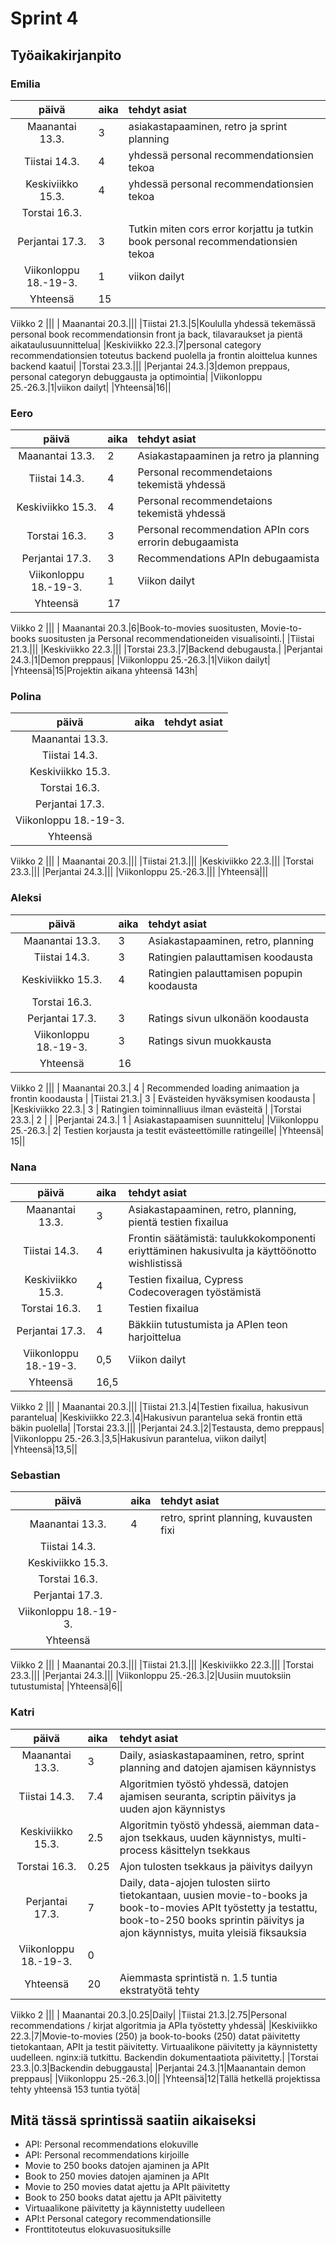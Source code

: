 # Sprint 4
## Työaikakirjanpito

### Emilia
| päivä | aika | tehdyt asiat  |
| :----:|:-----| :-----|
| Maanantai 13.3.|3|asiakastapaaminen, retro ja sprint planning|
|Tiistai 14.3.|4|yhdessä personal recommendationsien tekoa|
|Keskiviikko 15.3.|4| yhdessä personal recommendationsien tekoa|
|Torstai 16.3.|||
|Perjantai 17.3.|3|Tutkin miten cors error korjattu ja tutkin book personal recommendationsien tekoa|
|Viikonloppu 18.-19-3.|1|viikon dailyt|
|Yhteensä|15||
Viikko 2
|||
| Maanantai 20.3.|||
|Tiistai 21.3.|5|Koululla yhdessä tekemässä personal book recommendationsin front ja back, tilavaraukset ja pientä aikataulusuunnittelua|
|Keskiviikko 22.3.|7|personal category recommendationsien toteutus backend puolella ja frontin aloittelua kunnes backend kaatui|
|Torstai 23.3.|||
|Perjantai 24.3.|3|demon preppaus, personal categoryn debuggausta ja optimointia|
|Viikonloppu 25.-26.3.|1|viikon dailyt|
|Yhteensä|16||

### Eero
| päivä | aika | tehdyt asiat  |
| :----:|:-----| :-----|
| Maanantai 13.3.|2|Asiakastapaaminen ja retro ja planning|
|Tiistai 14.3.|4|Personal recommendetaions tekemistä yhdessä|
|Keskiviikko 15.3.|4|Personal recommendetaions tekemistä yhdessä|
|Torstai 16.3.|3|Personal recommendation APIn cors errorin debugaamista|
|Perjantai 17.3.|3|Recommendations APIn debugaamista|
|Viikonloppu 18.-19-3.|1|Viikon dailyt|
|Yhteensä|17||
Viikko 2
|||
| Maanantai 20.3.|6|Book-to-movies suositusten, Movie-to-books suositusten ja Personal recommendationeiden visualisointi.|
|Tiistai 21.3.|||
|Keskiviikko 22.3.|||
|Torstai 23.3.|7|Backend debugausta.|
|Perjantai 24.3.|1|Demon preppaus|
|Viikonloppu 25.-26.3.|1|Viikon dailyt|
|Yhteensä|15|Projektin aikana yhteensä 143h|

### Polina
| päivä | aika | tehdyt asiat  |
| :----:|:-----| :-----|
| Maanantai 13.3.|||
|Tiistai 14.3.|||
|Keskiviikko 15.3.|||
|Torstai 16.3.|||
|Perjantai 17.3.|||
|Viikonloppu 18.-19-3.|||
|Yhteensä|||
Viikko 2
|||
| Maanantai 20.3.|||
|Tiistai 21.3.|||
|Keskiviikko 22.3.|||
|Torstai 23.3.|||
|Perjantai 24.3.|||
|Viikonloppu 25.-26.3.|||
|Yhteensä|||
### Aleksi
| päivä | aika | tehdyt asiat  |
| :----:|:-----| :-----|
| Maanantai 13.3.| 3 | Asiakastapaaminen, retro, planning|
|Tiistai 14.3.| 3| Ratingien palauttamisen koodausta|
|Keskiviikko 15.3.| 4 | Ratingien palauttamisen popupin koodausta|
|Torstai 16.3.|||
|Perjantai 17.3.| 3 | Ratings sivun ulkonäön koodausta|
|Viikonloppu 18.-19-3.| 3 | Ratings sivun muokkausta |
|Yhteensä| 16||
Viikko 2
|||
| Maanantai 20.3.| 4 | Recommended loading animaation ja frontin koodausta |
|Tiistai 21.3.| 3 | Evästeiden hyväksymisen koodausta |
|Keskiviikko 22.3.| 3 | Ratingien toiminnalliuus ilman evästeitä |
|Torstai 23.3.| 2 | |
|Perjantai 24.3.| 1 | Asiakastapaamisen suunnittelu|
|Viikonloppu 25.-26.3.| 2| Testien korjausta ja testit evästeettömille ratingeille|
|Yhteensä| 15||

### Nana
| päivä | aika | tehdyt asiat  |
| :----:|:-----| :-----|
| Maanantai 13.3.|3|Asiakastapaaminen, retro, planning, pientä testien fixailua|
|Tiistai 14.3.|4|Frontin säätämistä: taulukkokomponenti eriyttäminen hakusivulta ja käyttöönotto wishlistissä|
|Keskiviikko 15.3.|4|Testien fixailua, Cypress Codecoveragen työstämistä|
|Torstai 16.3.|1|Testien fixailua|
|Perjantai 17.3.|4|Bäkkiin tutustumista ja APIen teon harjoittelua|
|Viikonloppu 18.-19-3.|0,5|Viikon dailyt|
|Yhteensä|16,5||
Viikko 2
|||
| Maanantai 20.3.|||
|Tiistai 21.3.|4|Testien fixailua, hakusivun parantelua|
|Keskiviikko 22.3.|4|Hakusivun parantelua sekä frontin että bäkin puolella|
|Torstai 23.3.|||
|Perjantai 24.3.|2|Testausta, demo preppaus|
|Viikonloppu 25.-26.3.|3,5|Hakusivun parantelua, viikon dailyt|
|Yhteensä|13,5||

### Sebastian
| päivä | aika | tehdyt asiat  |
| :----:|:-----| :-----|
| Maanantai 13.3.|4|retro, sprint planning, kuvausten fixi|
|Tiistai 14.3.|||
|Keskiviikko 15.3.|||
|Torstai 16.3.|||
|Perjantai 17.3.|||
|Viikonloppu 18.-19-3.|||
|Yhteensä|||
Viikko 2
|||
| Maanantai 20.3.|||
|Tiistai 21.3.|||
|Keskiviikko 22.3.|||
|Torstai 23.3.|||
|Perjantai 24.3.|||
|Viikonloppu 25.-26.3.|2|Uusiin muutoksiin tutustumista|
|Yhteensä|6||
### Katri
| päivä | aika | tehdyt asiat  |
| :----:|:-----| :-----|
| Maanantai 13.3.|3|Daily, asiaskastapaaminen, retro, sprint planning and datojen ajamisen käynnistys|
|Tiistai 14.3.|7.4|Algoritmien työstö yhdessä, datojen ajamisen seuranta, scriptin päivitys ja uuden ajon käynnistys|
|Keskiviikko 15.3.|2.5|Algoritmin työstö yhdessä, aiemman data-ajon tsekkaus, uuden käynnistys, multi-process käsittelyn tsekkaus|
|Torstai 16.3.|0.25|Ajon tulosten tsekkaus ja päivitys dailyyn|
|Perjantai 17.3.|7|Daily, data-ajojen tulosten siirto tietokantaan, uusien movie-to-books ja book-to-movies APIt työstetty ja testattu, book-to-250 books sprintin päivitys ja ajon käynnistys, muita yleisiä fiksauksia|
|Viikonloppu 18.-19-3.|0||
|Yhteensä|20|Aiemmasta sprintistä n. 1.5 tuntia ekstratyötä tehty|
Viikko 2
|||
| Maanantai 20.3.|0.25|Daily|
|Tiistai 21.3.|2.75|Personal recommendations / kirjat algoritmia ja APIa työstetty yhdessä|
|Keskiviikko 22.3.|7|Movie-to-movies (250) ja book-to-books (250) datat päivitetty tietokantaan, APIt ja testit päivitetty. Virtuaalikone päivitetty ja käynnistetty uudelleen. nginx:iä tutkittu. Backendin dokumentaatiota päivitetty.|
|Torstai 23.3.|0.3|Backendin debuggausta|
|Perjantai 24.3.|1|Maanantain demon preppaus|
|Viikonloppu 25.-26.3.|0||
|Yhteensä|12|Tällä hetkellä projektissa tehty yhteensä 153 tuntia työtä|

## Mitä tässä sprintissä saatiin aikaiseksi
- API: Personal recommendations elokuville
- API: Personal recommendations kirjoille
- Movie to 250 books datojen ajaminen ja APIt
- Book to 250 movies datojen ajaminen ja APIt
- Movie to 250 movies datat ajettu ja APIt päivitetty
- Book to 250 books datat ajettu ja APIt päivitetty
- Virtuaalikone päivitetty ja käynnistetty uudelleen
- API:t Personal category recommendationsille
- Fronttitoteutus elokuvasuosituksille
